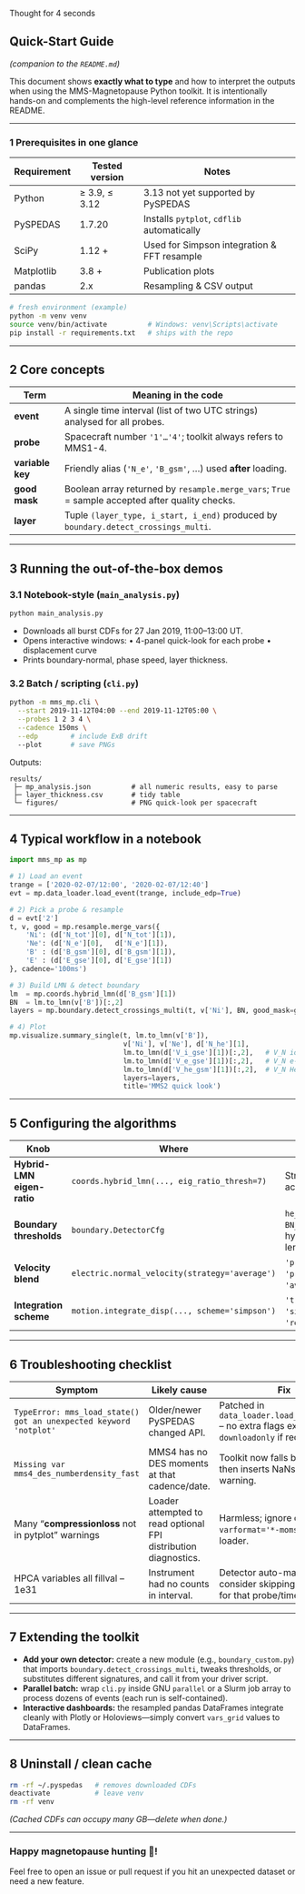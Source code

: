 Thought for 4 seconds


## Quick-Start Guide

*(companion to the `README.md`)*

This document shows **exactly what to type** and how to interpret the outputs when using the MMS-Magnetopause Python toolkit.  It is intentionally hands-on and complements the high-level reference information in the README.

---

### 1  Prerequisites in one glance

| Requirement | Tested version | Notes                                       |
| ----------- | -------------- | ------------------------------------------- |
| Python      | ≥ 3.9, ≤ 3.12  | 3.13 not yet supported by PySPEDAS          |
| PySPEDAS    | 1.7.20         | Installs `pytplot`, `cdflib` automatically  |
| SciPy       | 1.12 +         | Used for Simpson integration & FFT resample |
| Matplotlib  | 3.8 +          | Publication plots                           |
| pandas      | 2.x            | Resampling & CSV output                     |

```bash
# fresh environment (example)
python -m venv venv
source venv/bin/activate          # Windows: venv\Scripts\activate
pip install -r requirements.txt   # ships with the repo
```

---

## 2  Core concepts

| Term             | Meaning in the code                                                                             |
| ---------------- | ----------------------------------------------------------------------------------------------- |
| **event**        | A single time interval (list of two UTC strings) analysed for all probes.                       |
| **probe**        | Spacecraft number `'1'…'4'`; toolkit always refers to MMS1-4.                                   |
| **variable key** | Friendly alias (`'N_e'`, `'B_gsm'`, …) used **after** loading.                                  |
| **good mask**    | Boolean array returned by `resample.merge_vars`; `True` = sample accepted after quality checks. |
| **layer**        | Tuple `(layer_type, i_start, i_end)` produced by `boundary.detect_crossings_multi`.             |

---

## 3  Running the out-of-the-box demos

### 3.1 Notebook-style (`main_analysis.py`)

```bash
python main_analysis.py
```

* Downloads all burst CDFs for 27 Jan 2019, 11:00–13:00 UT.
* Opens interactive windows:
  • 4-panel quick-look for each probe
  • displacement curve
* Prints boundary-normal, phase speed, layer thickness.

### 3.2 Batch / scripting (`cli.py`)

```bash
python -m mms_mp.cli \
  --start 2019-11-12T04:00 --end 2019-11-12T05:00 \
  --probes 1 2 3 4 \
  --cadence 150ms \
  --edp        # include ExB drift
  --plot       # save PNGs
```

Outputs:

```
results/
 ├─ mp_analysis.json          # all numeric results, easy to parse
 ├─ layer_thickness.csv       # tidy table
 └─ figures/                  # PNG quick-look per spacecraft
```

---

## 4  Typical workflow in a notebook

```python
import mms_mp as mp

# 1) Load an event
trange = ['2020-02-07/12:00', '2020-02-07/12:40']
evt = mp.data_loader.load_event(trange, include_edp=True)

# 2) Pick a probe & resample
d = evt['2']
t, v, good = mp.resample.merge_vars({
    'Ni': (d['N_tot'][0], d['N_tot'][1]),
    'Ne': (d['N_e'][0],   d['N_e'][1]),
    'B' : (d['B_gsm'][0], d['B_gsm'][1]),
    'E' : (d['E_gse'][0], d['E_gse'][1])
}, cadence='100ms')

# 3) Build LMN & detect boundary
lm  = mp.coords.hybrid_lmn(d['B_gsm'][1])
BN  = lm.to_lmn(v['B'])[:,2]
layers = mp.boundary.detect_crossings_multi(t, v['Ni'], BN, good_mask=good['Ni'])

# 4) Plot
mp.visualize.summary_single(t, lm.to_lmn(v['B']),
                            v['Ni'], v['Ne'], d['N_he'][1],
                            lm.to_lmn(d['V_i_gse'][1])[:,2],   # V_N ions
                            lm.to_lmn(d['V_e_gse'][1])[:,2],   # V_N e-
                            lm.to_lmn(d['V_he_gsm'][1])[:,2],  # V_N He+
                            layers=layers,
                            title='MMS2 quick look')
```

---

## 5  Configuring the algorithms

| Knob                       | Where                                          | Effect                                              |
| -------------------------- | ---------------------------------------------- | --------------------------------------------------- |
| **Hybrid-LMN eigen-ratio** | `coords.hybrid_lmn(..., eig_ratio_thresh=7)`   | Stricter MVA acceptance.                            |
| **Boundary thresholds**    | `boundary.DetectorCfg`                         | `he_in`, `he_out`, `BN_tol` and hysteresis lengths. |
| **Velocity blend**         | `electric.normal_velocity(strategy='average')` | `'prefer_exb'`, `'prefer_bulk'`, `'average'`.       |
| **Integration scheme**     | `motion.integrate_disp(..., scheme='simpson')` | `'trap'`, `'simpson'`, `'rect'`.                    |

---

## 6  Troubleshooting checklist

| Symptom                                                           | Likely cause                                                    | Fix                                                                                            |
| ----------------------------------------------------------------- | --------------------------------------------------------------- | ---------------------------------------------------------------------------------------------- |
| `TypeError: mms_load_state() got an unexpected keyword 'notplot'` | Older/newer PySPEDAS changed API.                               | Patched in `data_loader.load_ephemeris()` – no extra flags except `downloadonly` if requested. |
| `Missing var mms4_des_numberdensity_fast`                         | MMS4 has no DES moments at that cadence/date.                   | Toolkit now falls back to `srvy`, then inserts NaNs with a warning.                            |
| Many “**compressionloss** not in pytplot” warnings                | Loader attempted to read optional FPI distribution diagnostics. | Harmless; ignore or add `varformat='*-moms*'` in loader.                                       |
| HPCA variables all fillval –1e31                                  | Instrument had no counts in interval.                           | Detector auto-masks; consider skipping He⁺ logic for that probe/time.                          |

---

## 7  Extending the toolkit

* **Add your own detector:** create a new module (e.g., `boundary_custom.py`) that imports `boundary.detect_crossings_multi`, tweaks thresholds, or substitutes different signatures, and call it from your driver script.
* **Parallel batch:** wrap `cli.py` inside GNU `parallel` or a Slurm job array to process dozens of events (each run is self-contained).
* **Interactive dashboards:** the resampled pandas DataFrames integrate cleanly with Plotly or Holoviews—simply convert `vars_grid` values to DataFrames.

---

## 8  Uninstall / clean cache

```bash
rm -rf ~/.pyspedas   # removes downloaded CDFs
deactivate           # leave venv
rm -rf venv
```

*(Cached CDFs can occupy many GB—delete when done.)*

---

### Happy magnetopause hunting 🌌!

Feel free to open an issue or pull request if you hit an unexpected dataset or need a new feature.
